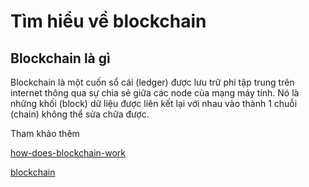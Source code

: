 # Tìm hiểu về blockchain

## Blockchain là gì

Blockchain là một cuốn sổ cái (ledger) được lưu trữ phi tập trung trên internet thông qua sự chia sẻ giữa các node của mạng máy tính. Nó là những khối (block) dữ liệu được liên kết lại với nhau vào thành 1 chuỗi (chain) không thể sửa chữa được.

Tham khảo thêm

[how-does-blockchain-work](https://online.stanford.edu/how-does-blockchain-work)

[blockchain](https://www.investopedia.com/terms/b/blockchain.asp)